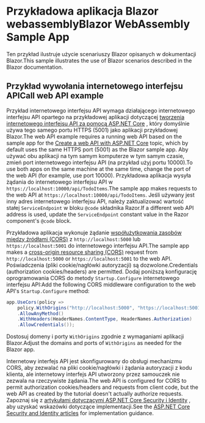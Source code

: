 # <a name="blazor-webassembly-sample-app"></a><span data-ttu-id="4c5b0-101">Przykładowa aplikacja Blazor webassembly</span><span class="sxs-lookup"><span data-stu-id="4c5b0-101">Blazor WebAssembly Sample App</span></span>

<span data-ttu-id="4c5b0-102">Ten przykład ilustruje użycie scenariuszy Blazor opisanych w dokumentacji Blazor.</span><span class="sxs-lookup"><span data-stu-id="4c5b0-102">This sample illustrates the use of Blazor scenarios described in the Blazor documentation.</span></span>

## <a name="call-web-api-example"></a><span data-ttu-id="4c5b0-103">Przykład wywołania internetowego interfejsu API</span><span class="sxs-lookup"><span data-stu-id="4c5b0-103">Call web API example</span></span>

<span data-ttu-id="4c5b0-104">Przykład internetowego interfejsu API wymaga działającego internetowego interfejsu API opartego na przykładowej aplikacji dotyczącej <a href="https://docs.microsoft.com/aspnet/core/tutorials/first-web-api">tworzenia internetowego interfejsu API za pomocą ASP.NET Core</a> , który domyślnie używa tego samego portu HTTPS (5001) jako aplikacji przykładowej Blazor.</span><span class="sxs-lookup"><span data-stu-id="4c5b0-104">The web API example requires a running web API based on the sample app for the <a href="https://docs.microsoft.com/aspnet/core/tutorials/first-web-api">Create a web API with ASP.NET Core</a> topic, which by default uses the same HTTPS port (5001) as the Blazor sample app.</span></span> <span data-ttu-id="4c5b0-105">Aby używać obu aplikacji na tym samym komputerze w tym samym czasie, zmień port internetowego interfejsu API (na przykład użyj portu 10000).</span><span class="sxs-lookup"><span data-stu-id="4c5b0-105">To use both apps on the same machine at the same time, change the port of the web API (for example, use port 10000).</span></span> <span data-ttu-id="4c5b0-106">Przykładowa aplikacja wysyła żądania do internetowego interfejsu API w `https://localhost:10000/api/TodoItems`.</span><span class="sxs-lookup"><span data-stu-id="4c5b0-106">The sample app makes requests to the web API at `https://localhost:10000/api/TodoItems`.</span></span> <span data-ttu-id="4c5b0-107">Jeśli używany jest inny adres internetowego interfejsu API, należy zaktualizować wartość stałej `ServiceEndpoint` w bloku `@code` składnika Razor.</span><span class="sxs-lookup"><span data-stu-id="4c5b0-107">If a different web API address is used, update the `ServiceEndpoint` constant value in the Razor component's `@code` block.</span></span></p>

<span data-ttu-id="4c5b0-108">Przykładowa aplikacja wykonuje żądanie <a href="https://docs.microsoft.com/aspnet/core/security/cors">współużytkowania zasobów między źródłami (CORS)</a> z `http://localhost:5000` lub `https://localhost:5001` do internetowego interfejsu API.</span><span class="sxs-lookup"><span data-stu-id="4c5b0-108">The sample app makes a <a href="https://docs.microsoft.com/aspnet/core/security/cors">cross-origin resource sharing (CORS)</a> request from `http://localhost:5000` or `https://localhost:5001` to the web API.</span></span> <span data-ttu-id="4c5b0-109">Poświadczenia (pliki cookie/nagłówki autoryzacji) są dozwolone.</span><span class="sxs-lookup"><span data-stu-id="4c5b0-109">Credentials (authorization cookies/headers) are permitted.</span></span> <span data-ttu-id="4c5b0-110">Dodaj poniższą konfigurację oprogramowania CORS do metody `Startup.Configure` internetowego interfejsu API:</span><span class="sxs-lookup"><span data-stu-id="4c5b0-110">Add the following CORS middleware configuration to the web API's `Startup.Configure` method:</span></span></p>

```csharp
app.UseCors(policy => 
    policy.WithOrigins("http://localhost:5000", "https://localhost:5001")
    .AllowAnyMethod()
    .WithHeaders(HeaderNames.ContentType, HeaderNames.Authorization)
    .AllowCredentials());
```

<span data-ttu-id="4c5b0-111">Dostosuj domeny i porty `WithOrigins` zgodnie z wymaganiami aplikacji Blazor.</span><span class="sxs-lookup"><span data-stu-id="4c5b0-111">Adjust the domains and ports of `WithOrigins` as needed for the Blazor app.</span></span>

<span data-ttu-id="4c5b0-112">Internetowy interfejs API jest skonfigurowany do obsługi mechanizmu CORS, aby zezwalać na pliki cookie/nagłówki i żądania autoryzacji z kodu klienta, ale internetowy interfejs API utworzony przez samouczek nie zezwala na rzeczywiste żądania.</span><span class="sxs-lookup"><span data-stu-id="4c5b0-112">The web API is configured for CORS to permit authorization cookies/headers and requests from client code, but the web API as created by the tutorial doesn't actually authorize requests.</span></span> <span data-ttu-id="4c5b0-113">Zapoznaj się z <a href="https://docs.microsoft.com/aspnet/core/security/">artykułami dotyczącymi ASP.NET Core Security i Identity</a> , aby uzyskać wskazówki dotyczące implementacji.</span><span class="sxs-lookup"><span data-stu-id="4c5b0-113">See the <a href="https://docs.microsoft.com/aspnet/core/security/">ASP.NET Core Security and Identity articles</a> for implementation guidance.</span></span>
